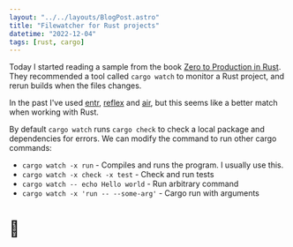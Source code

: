 ```yaml
---
layout: "../../layouts/BlogPost.astro"
title: "Filewatcher for Rust projects"
datetime: "2022-12-04"
tags: [rust, cargo]
---
```


Today I started reading a sample from the book [Zero to Production in Rust](https://www.zero2prod.com/index.html). They recommended a tool called `cargo watch` to monitor a Rust project, and rerun builds when the files changes.

In the past I've used [entr](https://github.com/eradman/entr), [reflex](https://github.com/cespare/reflex) and [air](https://github.com/cosmtrek/air), but this seems like a better match when working with Rust.

By default `cargo watch` runs `cargo check` to check a local package and dependencies for errors. We can modify the command to run other cargo commands:
* `cargo watch -x run` - Compiles and runs the program. I usually use this.
* `cargo watch -x check -x test` - Check and run tests
* `cargo watch -- echo Hello world` - Run arbitrary command
* `cargo watch -x 'run -- --some-arg'` - Cargo run with arguments

# 🦀 
